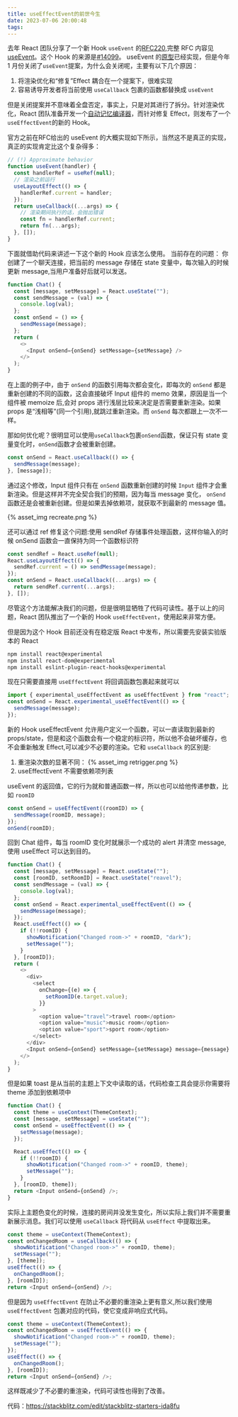 ```yaml
---
title: useEffectEvent的前世今生
date: 2023-07-06 20:00:48
tags:
---
```


去年 React 团队分享了一个新 Hook `useEvent` 的[RFC220](https://github.com/reactjs/rfcs/pull/220),完整 RFC 内容见[useEvent](https://github.com/reactjs/rfcs/blob/useevent/text/0000-useevent.md)。这个 Hook 的来源是[#14099](https://github.com/facebook/react/issues/14099)。 useEvent 的[原型](https://github.com/facebook/react/pull/25229)已经实现，但是今年 1 月份关闭了`useEvent`提案，为什么会关闭呢，主要有以下几个原因：

1. 将渲染优化和“修复”Effect 耦合在一个提案下，很难实现
2. 容易诱导开发者将当前使用 `useCallback` 包裹的函数都替换成 `useEvent`
   
   
但是关闭提案并不意味着全盘否定，事实上，只是对其进行了拆分。针对渲染优化，React 团队准备开发一个[自动记忆编译器](https://www.youtube.com/watch?v=lGEMwh32soc)，而针对修复 Effect，则发布了一个 `useEffectEvent`的新的 Hook。

官方之前在RFC给出的 useEvent 的大概实现如下所示，当然这不是真正的实现，真正的实现肯定比这个复杂得多：

```javascript
// (!) Approximate behavior
function useEvent(handler) {
  const handlerRef = useRef(null);
  // 渲染之前运行
  useLayoutEffect(() => {
    handlerRef.current = handler;
  });
  return useCallback((...args) => {
    // 渲染期间执行的话，会抛出错误
    const fn = handlerRef.current;
    return fn(...args);
  }, []);
}
```

下面就借助代码来讲述一下这个新的 Hook 应该怎么使用。
当前存在的问题：
你创建了一个聊天连接，把当前的 message 存储在 state 变量中，每次输入的时候更新 message,当用户准备好后就可以发送。

```javascript
function Chat() {
  const [message, setMessage] = React.useState("");
  const sendMessage = (val) => {
    console.log(val);
  };
  const onSend = () => {
    sendMessage(message);
  };
  return (
    <>
      <Input onSend={onSend} setMessage={setMessage} />
    </>
  );
}
```

在上面的例子中，由于 `onSend` 的函数引用每次都会变化，即每次的 `onSend` 都是重新创建的不同的函数，这会直接破坏 Input 组件的 memo 效果，原因是当一个组件被 memoize 后,会对 props 进行浅层比较来决定是否需要重新渲染。如果 props 是“浅相等”(同一个引用),就跳过重新渲染。而 `onSend` 每次都跟上一次不一样。

那如何优化呢？很明显可以使用`useCallback`包裹`onSend`函数，保证只有 state 变量变化时，`onSend`函数才会被重新创建。

```javascript
const onSend = React.useCallback(() => {
  sendMessage(message);
}, [message]);
```

通过这个修改，Input 组件只有在 `onSend` 函数重新创建的时候 `Input` 组件才会重新渲染。但是这样并不完全契合我们的预期，因为每当 message 变化， `onSend` 函数还是会被重新创建。但是如果去掉依赖项，就获取不到最新的 message 值。

{% asset_img recreate.png %}

还可以通过 ref 修复这个问题:使用 sendRef 存储事件处理函数，这样你输入的时候 onSend 函数会一直保持为同一个函数标识符

```javascript
const sendRef = React.useRef(null);
React.useLayoutEffect(() => {
  sendRef.current = () => sendMessage(message);
});
const onSend = React.useCallback((...args) => {
  return sendRef.current(...args);
}, []);
```

尽管这个方法能解决我们的问题，但是很明显牺牲了代码可读性。基于以上的问题，React 团队推出了一个新的 Hook `useEffectEvent`，使用起来非常方便。

但是因为这个 Hook 目前还没有在稳定版 React 中发布，所以需要先安装实验版本的 React

```bash
npm install react@experimental
npm install react-dom@experimental
npm install eslint-plugin-react-hooks@experimental
```

现在只需要直接用 `useEffectEvent` 将回调函数包裹起来就可以

```javascript
import { experimental_useEffectEvent as useEffectEvent } from "react";
const onSend = React.experimental_useEffectEvent(() => {
  sendMessage(message);
});
```

新的 Hook useEffectEvent 允许用户定义一个函数，可以一直读取到最新的 props/state，但是和这个函数会有一个稳定的标识符，所以他不会破坏缓存，也不会重新触发 Effect,可以减少不必要的渲染。它和 `useCallback` 的区别是:

1. 重渲染次数的显著不同：
   {% asset_img retrigger.png %}
2. useEffectEvent 不需要依赖项列表

useEvent 的返回值，它的行为就和普通函数一样，所以也可以给他传递参数，比如 `roomID`

```javascript
const onSend = useEffectEvent((roomID) => {
  sendMessage(roomID, message);
});
onSend(roomID);
```

回到 Chat 组件，每当 roomID 变化时就展示一个成功的 alert 并清空 message,使用 useEffect 可以达到目的。

```javascript
function Chat() {
  const [message, setMessage] = React.useState("");
  const [roomID, setRoomID] = React.useState("reavel");
  const sendMessage = (val) => {
    console.log(val);
  };
  const onSend = React.experimental_useEffectEvent(() => {
    sendMessage(message);
  });
  React.useEffect(() => {
    if (!!roomID) {
      showNotification("Changed room->" + roomID, "dark");
      setMessage("");
    }
  }, [roomID]);
  return (
    <>
      <div>
        <select
          onChange={(e) => {
            setRoomID(e.target.value);
          }}
        >
          <option value="travel">travel room</option>
          <option value="music">music room</option>
          <option value="sport">sport room</option>
        </select>
      </div>
      <Input onSend={onSend} setMessage={setMessage} message={message} />
    </>
  );
}
```

但是如果 toast 是从当前的主题上下文中读取的话，代码检查工具会提示你需要将 theme 添加到依赖项中

```javascript
function Chat() {
  const theme = useContext(ThemeContext);
  const [message, setMessage] = useState("");
  const onSend = useEffectEvent(() => {
    setMessage(message);
  });

  React.useEffect(() => {
    if (!!roomID) {
      showNotification("Changed room->" + roomID, theme);
      setMessage("");
    }
  }, [roomID, theme]);
  return <Input onSend={onSend} />;
}
```

实际上主题色变化的时候，连接的房间并没发生变化，所以实际上我们并不需要重新展示消息。我们可以使用 `useCallback` 将代码从 `useEffect` 中提取出来。

```javascript
const theme = useContext(ThemeContext);
const onChangedRoom = useCallback(() => {
  showNotification("Changed room->" + roomID, theme);
  setMessage("");
}, [theme]);
useEffect(() => {
  onChangedRoom();
}, [roomID]);
return <Input onSend={onSend} />;
```

但是因为 `useEffectEvent` 在防止不必要的重渲染上更有意义,所以我们使用 `useEffectEvent` 包裹对应的代码，使它变成非响应式代码。

```javascript
const theme = useContext(ThemeContext);
const onChangedRoom = useEffectEvent(() => {
  showNotification("Changed room->" + roomID, theme);
  setMessage("");
});
useEffect(() => {
  onChangedRoom();
}, [roomID]);
return <Input onSend={onSend} />;
```

这样既减少了不必要的重渲染，代码可读性也得到了改善。

代码：https://stackblitz.com/edit/stackblitz-starters-ida8fu
